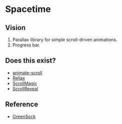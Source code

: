 # Spacetime

## Vision

1. Parallax library for simple scroll-driven animations.
2. Progress bar.

## Does this exist?

* [animate-scroll](https://github.com/mpalpha/animate-scroll)
* [Rellax](https://dixonandmoe.com/rellax/)
* [ScrollMagic](http://scrollmagic.io)
* [ScrollReveal](https://scrollrevealjs.org)

## Reference

* [GreenSock](https://greensock.com)